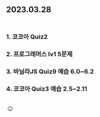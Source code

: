 ## 2023.03.28<br/><br/>

### 1. 코코아 Quiz2
### 2. 프로그래머스 lv1 5문제
### 3. 바닐라JS Quiz9 예습 6.0~6.2
### 4. 코코아 Quiz3 예습 2.5~2.11




## ☺
